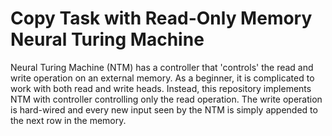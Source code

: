 # Copy Task with Read-Only Memory Neural Turing Machine

Neural Turing Machine (NTM) has a controller that 'controls' the read and write operation on an external memory. As a beginner,
it is complicated to work with both read and write heads. Instead, this repository implements NTM with controller
controlling only the read operation. The write operation is hard-wired and every new input seen by the NTM is simply appended
to the next row in the memory.
